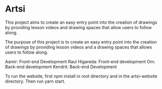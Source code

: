 # Artsi

This project aims to create an easy entry point into the creation of drawings by providing lesson videos and drawing spaces that allow users to follow along.


The purpose of this project is to create an easy entry point into the creation of drawings by providing lesson videos and a drawing spaces that allows users to follow along.

Aamir: Front-end Development
Raul Higareda: Front-end development
Om: Back-end development
Kendrit: Back-end Development


To run the website, first npm install in root directory and in the artsi-website directory. Then run yarn start.

